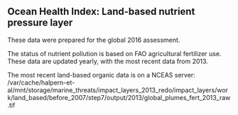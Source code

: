 ## Ocean Health Index: Land-based nutrient pressure layer

These data were prepared for the global 2016 assessment.  

The status of nutrient pollution is based on FAO agricultural fertilizer use. These data are updated yearly, with the most recent data from 2013.

The most recent land-based organic data is on a NCEAS server:
/var/cache/halpern-et-al/mnt/storage/marine_threats/impact_layers_2013_redo/impact_layers/work/land_based/before_2007/step7/output/2013/global_plumes_fert_2013_raw.tif

